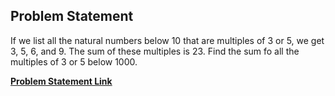 ## Problem Statement

If we list all the natural numbers below 10 that are multiples of 3 or 5, we get 3, 5, 6, and 9. The sum of these multiples is 23. Find the sum fo all the multiples of 3 or 5 below 1000.

<a href="https://projecteuler.net/problem=1" target="_blank">**Problem Statement Link**</a>
